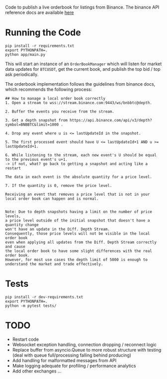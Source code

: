 Code to publish a live orderbook for listings from Binance. The binance API reference docs are available [here](https://binance-docs.github.io/apidocs/spot/en/#change-log)

# Running the Code

```
pip install -r requirements.txt
export PYTHONPATH=.
python app/main.py
```

This will start an instance of an `OrderBookManager` which will listen for market data updates for `BTCUSDT`, get the current book, and publish the top bid / top ask periodically.

The orderbook implementation follows the guidelines from binance docs, which recommends the following process:

```
## How to manage a local order book correctly
1. Open a stream to wss://stream.binance.com:9443/ws/bnbbtc@depth.

2. Buffer the events you receive from the stream.

3. Get a depth snapshot from https://api.binance.com/api/v3/depth?symbol=BNBBTC&limit=1000 .

4. Drop any event where u is <= lastUpdateId in the snapshot.

5. The first processed event should have U <= lastUpdateId+1 AND u >= lastUpdateId+1.

6. While listening to the stream, each new event's U should be equal to the previous event's u+1.
-> if not, what? go back to getting a snapshot and acting like a restart

The data in each event is the absolute quantity for a price level.

7. If the quantity is 0, remove the price level.

Receiving an event that removes a price level that is not in your local order book can happen and is normal.


Note: Due to depth snapshots having a limit on the number of price levels, 
a price level outside of the initial snapshot that doesn't have a quantity change 
won't have an update in the Diff. Depth Stream. 
Consequently, those price levels will not be visible in the local order book 
even when applying all updates from the Diff. Depth Stream correctly and cause 
the local order book to have some slight differences with the real order book. 
However, for most use cases the depth limit of 5000 is enough to understand the market and trade effectively.

```

# Tests

```
pip install -r dev-requirements.txt
export PYTHONPATH=.
python -m pytest tests/
```


# TODO
- Restart code
- Websocket exception handling, connection dropping / reconnect logic
- Replace buffer from asyncio.Queue to more robust structure with testing (deal with queue full/processing falling behind producing)
- Add handling for malformatted messages from API
- Make logging adequate for profiling / performance analytics
- Add other exchanges
...

